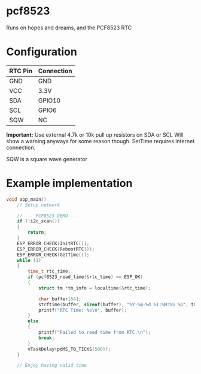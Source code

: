 # pcf8523

Runs on hopes and dreams, and the PCF8523 RTC

# Configuration

RTC Pin     | Connection     |
------------|----------------|
 GND        | GND            |
 VCC        | 3.3V           |
 SDA        | GPIO10         |
 SCL        | GPIO6          |
 SQW        | NC             |

**Important:** Use external 4.7k or 10k pull up resistors on SDA or SCL
Will show a warning anyways for some reason though.
SetTime requires internet connection.

SQW is a square wave generator

# Example implementation

```c
void app_main()
    // Setup network

    // --- PCF8523 DEMO ---
    if (!i2c_scan())
    {
        return;
    }
    ESP_ERROR_CHECK(InitRTC());
    ESP_ERROR_CHECK(RebootRTC());
    ESP_ERROR_CHECK(GetTime());
    while (1)
    {
        time_t rtc_time;
        if (pcf8523_read_time(&rtc_time) == ESP_OK)
        {
            struct tm *tm_info = localtime(&rtc_time);

            char buffer[64];
            strftime(buffer, sizeof(buffer), "%Y-%m-%d %I:%M:%S %p", tm_info);
            printf("RTC Time: %s\n", buffer);
        }
        else
        {
            printf("Failed to read time from RTC.\n");
            break;
        }
        vTaskDelay(pdMS_TO_TICKS(500));
    }

    // Enjoy having valid time
```
